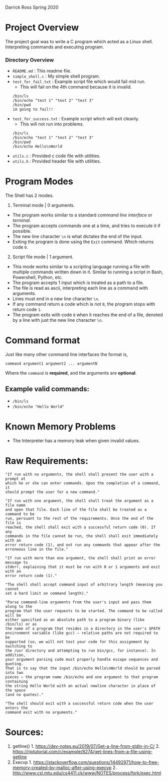 Darrick Ross
Spring 2020

# Project Overview

The project goal was to write a C program which acted as a Linux shell.
Interpreting commands and executing program.

### Directory Overview
- `README.md` : This readme file.
- `simple_shell.c` : My simple shell program.
- `test_for_fail.txt` : Example script file which would fail mid run.
  + This will fail on the 4th command because it is invalid.
  ```
  /bin/ls
  /bin/echo "test 1" "test 2" "test 3"
  /bin/pwd
  im going to fail!!
  ```
- `test_for_success.txt` : Example script which will exit cleanly.
  + This will not run into problems.
  ```
  /bin/ls
  /bin/echo "test 1" "test 2" "test 3"
  /bin/pwd
  /bin/echo Hello\nWorld
  ```
- `utils.c` : Provided c code file with utilities.
- `utils.h` : Provided header file with utilities.

# Program Modes
The Shell has 2 modes.
1. Terminal mode | 0 arguments.
  - The program works similar to a standard *command line interface* or *terminal*.
  - The program accepts commands one at a time, and tries to execute it if possible.
  - The new line character `\n` is what dictates the end of the input.
  - Exiting the program is done using the `Exit` command. Which returns code `0`.

2. Script file mode | 1 argument.
  - This mode works similar to a scripting language running a file with multiple commands written down in it. Similar to running a script in Bash, Powershell, Python, etc.
  - The program accepts 1 input which is treated as a path to a file.
  - The file is read as ascii, interpreting each line as a command with arguments.
  - Lines must end in a new line character `\n`.
  - If any command return a code which is not `0`, the program stops with return code `1`.
  - The program exits with code `0` when it reaches the end of a file, denoted by a line with just the new line character `\n`.


# Command format

Just like many other command line interfaces the format is,

`command argument1 argument2 ... argumentN`

Where the `command` is **required**, and the arguments are **optional**.

## Example valid commands:

- `/bin/ls`
- `/bin/echo "Hello World"`

# Known Memory Problems

- The Interpreter has a memory leak when given invalid values.

# Raw Requirements:
```
"If run with no arguments, the shell shall present the user with a prompt at
which he or she can enter commands. Upon the completion of a command, it
should prompt the user for a new command."

"If run with one argument, the shell shall treat the argument as a file name
and open that file. Each line of the file shall be treated as a command to be
run, persuant to the rest of the requirements. Once the end of the file is
reached, the shell shall exit with a successful return code (0). If any
commands in the file cannot be run, the shell shall exit immediately with an
error return code (1), and not run any commands that appear after the
erroneous line in the file."

"If run with more than one argument, the shell shall print an error message to
stderr, explaining that it must be run with 0 or 1 arguments and exit with an
error return code (1)."

"The shell shall accept command input of arbitrary length (meaning you cannot
set a hard limit on command length)."

"Parse command-line arguments from the user's input and pass them along to the
program that the user requests to be started. The command to be called will be
either specified as an absolute path to a program binary (like /bin/ls) or as
the name of a program that resides in a directory in the user's $PATH
environment variable (like gcc) — relative paths are not required to be
supported (so, we will not test your code for this assignment by switching to
the /usr directory and attempting to run bin/gcc, for instance). In addition,
your argument parsing code must properly handle escape sequences and quoting.
That is to say that the input /bin/echo Hello\nWorld should be parsed into two
pieces — the program name /bin/echo and one argument to that program containing
the string Hello World with an actual newline character in place of the space
(and no quotes)."

"The shell should exit with a successful return code when the user enters the
command exit with no arguments."

```

# Sources:
  1. getline()
    1. https://dev-notes.eu/2019/07/Get-a-line-from-stdin-in-C/
    2. https://riptutorial.com/c/example/8274/get-lines-from-a-file-using-getline
  2. Execvp
    1. https://stackoverflow.com/questions/14492971/how-to-free-memory-created-by-malloc-after-using-execvp
    2. http://www.csl.mtu.edu/cs4411.ck/www/NOTES/process/fork/exec.html
